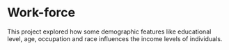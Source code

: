 # Work-force
This project explored how some demographic features like educational level, age, occupation and race influences the income levels of individuals.
